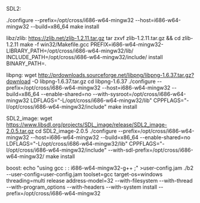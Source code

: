 SDL2: 

./configure --prefix=/opt/cross/i686-w64-mingw32 --host=i686-w64-mingw32 --build=x86_64
make install

libz/zlib:
https://zlib.net/zlib-1.2.11.tar.gz
tar zxvf zlib-1.2.11.tar.gz && cd zlib-1.2.11
make -f win32/Makefile.gcc PREFIX=i686-w64-mingw32- LIBRARY_PATH=/opt/cross/i686-w64-mingw32/lib/ INCLUDE_PATH=/opt/cross/i686-w64-mingw32/include/ install BINARY_PATH=.

libpng:
wget http://prdownloads.sourceforge.net/libpng/libpng-1.6.37.tar.gz?download -O libpng-1.6.37.tar.gz
cd libpng-1.6.37
./configure --prefix=/opt/cross/i686-w64-mingw32 --host=i686-w64-mingw32 --build=x86_64 --enable-shared=no --with-sysroot=/opt/cross/i686-w64-mingw32 LDFLAGS="-L/opt/cross/i686-w64-mingw32/lib" CPPFLAGS="-I/opt/cross/i686-w64-mingw32/include"
make install

SDL2_image:
wget https://www.libsdl.org/projects/SDL_image/release/SDL2_image-2.0.5.tar.gz
cd SDL2_image-2.0.5
./configure --prefix=/opt/cross/i686-w64-mingw32 --host=i686-w64-mingw32 --build=x86_64 --enable-shared=no LDFLAGS="-L/opt/cross/i686-w64-mingw32/lib" CPPFLAGS="-I/opt/cross/i686-w64-mingw32/include" --with-sdl-prefix=/opt/cross/i686-w64-mingw32/
make install

boost:
echo "using gcc : : i686-w64-mingw32-g++ ;" >user-config.jam
./b2 --user-config=user-config.jam toolset=gcc target-os=windows threading=multi release address-model=32 --with-filesystem --with-thread --with-program_options --with-headers --with-system install --prefix=/opt/cross/i686-w64-mingw32
